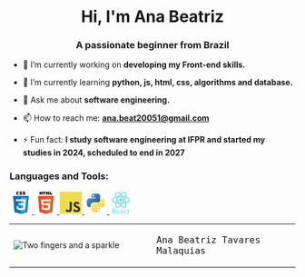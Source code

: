 <table>
  <tr>
    <td style="width: 50%;">
      <img scr="https://github.com/anabeatm/anabeatm/blob/main/baixados%20(1).jpg" alt="Two fingers and a sparkle" style="width: 200%; border: none;"/>
    </td>
    <td style="width: 50%; vertical-align: top;">
      <p style="font-family: monospace; font-size: 16px;">
        Ana Beatriz Tavares Malaquias
      </p>
    </td>




<h1 align="center">Hi, I'm Ana Beatriz </h1>
<h3 align="center">A passionate beginner from Brazil</h3>

- 🔭 I’m currently working on **developing my Front-end skills.**

- 🌱 I’m currently learning **python, js, html, css, algorithms and database.**

- 💬 Ask me about **software engineering.**

- 📫 How to reach me: **ana.beat20051@gmail.com**

- ⚡ Fun fact: **I study software engineering at IFPR and started my studies in 2024, scheduled to end in 2027**

<h3 align="left">Languages and Tools:</h3>
<p align="left"> <a href="https://www.w3schools.com/css/" target="_blank" rel="noreferrer"> <img src="https://raw.githubusercontent.com/devicons/devicon/master/icons/css3/css3-original-wordmark.svg" alt="css3" width="40" height="40"/> </a> <a href="https://www.w3.org/html/" target="_blank" rel="noreferrer"> <img src="https://raw.githubusercontent.com/devicons/devicon/master/icons/html5/html5-original-wordmark.svg" alt="html5" width="40" height="40"/> </a> <a href="https://developer.mozilla.org/en-US/docs/Web/JavaScript" target="_blank" rel="noreferrer"> <img src="https://raw.githubusercontent.com/devicons/devicon/master/icons/javascript/javascript-original.svg" alt="javascript" width="40" height="40"/> </a> <a href="https://www.python.org" target="_blank" rel="noreferrer"> <img src="https://raw.githubusercontent.com/devicons/devicon/master/icons/python/python-original.svg" alt="python" width="40" height="40"/> </a> <a href="https://reactjs.org/" target="_blank" rel="noreferrer"> <img src="https://raw.githubusercontent.com/devicons/devicon/master/icons/react/react-original-wordmark.svg" alt="react" width="40" height="40"/> </a> </p>

  </tr>
</table>
